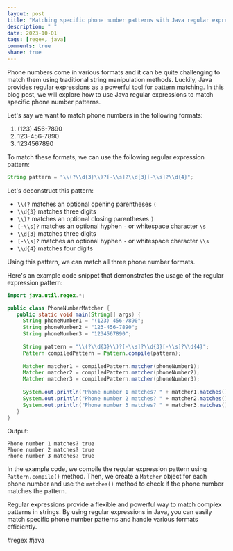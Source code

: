 ```yaml
---
layout: post
title: "Matching specific phone number patterns with Java regular expressions"
description: " "
date: 2023-10-01
tags: [regex, java]
comments: true
share: true
---
```


Phone numbers come in various formats and it can be quite challenging to match them using traditional string manipulation methods. Luckily, Java provides regular expressions as a powerful tool for pattern matching. In this blog post, we will explore how to use Java regular expressions to match specific phone number patterns.

Let's say we want to match phone numbers in the following formats:
1. (123) 456-7890
2. 123-456-7890
3. 1234567890

To match these formats, we can use the following regular expression pattern: 

```java
String pattern = "\\(?\\d{3}\\)?[-\\s]?\\d{3}[-\\s]?\\d{4}";
```

Let's deconstruct this pattern:
- `\\(?` matches an optional opening parentheses `(`
- `\\d{3}` matches three digits
- `\\)?` matches an optional closing parentheses `)`
- `[-\\s]?` matches an optional hyphen `-` or whitespace character `\s`
- `\\d{3}` matches three digits
- `[-\\s]?` matches an optional hyphen `-` or whitespace character `\\s`
- `\\d{4}` matches four digits

Using this pattern, we can match all three phone number formats.

Here's an example code snippet that demonstrates the usage of the regular expression pattern:

```java
import java.util.regex.*;

public class PhoneNumberMatcher {
   public static void main(String[] args) {
     String phoneNumber1 = "(123) 456-7890";
     String phoneNumber2 = "123-456-7890";
     String phoneNumber3 = "1234567890";
     
     String pattern = "\\(?\\d{3}\\)?[-\\s]?\\d{3}[-\\s]?\\d{4}";
     Pattern compiledPattern = Pattern.compile(pattern);
     
     Matcher matcher1 = compiledPattern.matcher(phoneNumber1);
     Matcher matcher2 = compiledPattern.matcher(phoneNumber2);
     Matcher matcher3 = compiledPattern.matcher(phoneNumber3);
     
     System.out.println("Phone number 1 matches? " + matcher1.matches());
     System.out.println("Phone number 2 matches? " + matcher2.matches());
     System.out.println("Phone number 3 matches? " + matcher3.matches());
   }
}
```
Output:
```
Phone number 1 matches? true
Phone number 2 matches? true
Phone number 3 matches? true
```
In the example code, we compile the regular expression pattern using `Pattern.compile()` method. Then, we create a `Matcher` object for each phone number and use the `matches()` method to check if the phone number matches the pattern.

Regular expressions provide a flexible and powerful way to match complex patterns in strings. By using regular expressions in Java, you can easily match specific phone number patterns and handle various formats efficiently.

#regex #java
